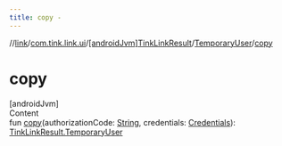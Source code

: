 ```yaml
---
title: copy -
---
```

//[link](../../../index.md)/[com.tink.link.ui](../../index.md)/[[androidJvm]TinkLinkResult](../index.md)/[TemporaryUser](index.md)/[copy](copy.md)



# copy  
[androidJvm]  
Content  
fun [copy](copy.md)(authorizationCode: [String](https://kotlinlang.org/api/latest/jvm/stdlib/kotlin/-string/index.html), credentials: [Credentials](../../../com.tink.model.credentials/[android-jvm]-credentials/index.md)): [TinkLinkResult.TemporaryUser](index.md)  



